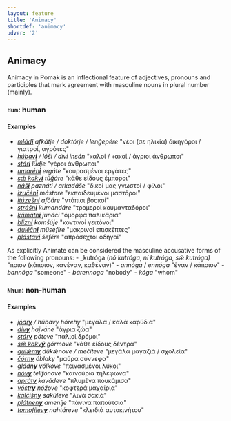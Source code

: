 ```yaml
---
layout: feature
title: 'Animacy'
shortdef: 'animacy'
udver: '2'
---
```


## Animacy

Animacy in Pomak is an inflectional feature of adjectives, pronouns and participles that mark agreement with masculine nouns in plural number (mainly).

### <a name="Hum">`Hum`</a>: human


#### Examples

* _<u>mlád<b>i</b></u> afkátje / doktórje / lenǧepére_ "νέοι (σε ηλικία) δικηγόροι / γιατροί, αγρότες"
* _<u>húbav<b>i</b></u> / lóši / dívi insán_ "καλοί / κακοί / άγριοι άνθρωποι"
* _<u>stár<b>i</b></u> lǘdje_ "γέροι άνθρωποι"
* _<u>umarén<b>i</b></u> ergáte_ "κουρασμένοι εργάτες"
* _<u>sǽ kakv<b>í</b></u> tüǧáre_ "κάθε είδους έμποροι"
* _<u>náš<b>i</b></u> paznáti / arkadáše_ "δικοί μας γνωστοί / φίλοι"
* _<u>izučén<b>i</b></u> mástare_ "εκπαιδευμένοι μαστόροι"
* _<u>itúzešn<b>i</b></u> afčáre_ "ντόπιοι βοσκοί"
* _<u>strášn<b>i</b></u> kumandáre_ "τρομεροί κουμανταδόροι"
* _<u>kámatn<b>i</b></u> junáci_ "όμορφα παλικάρια"
* _<u>blízn<b>i</b></u> komšúje_ "κοντινοί γειτόνοι"
* _<u>duléčn<b>i</b></u> müsefíre_ "μακρινοί επισκέπτες"
* _<u>plástav<b>i</b></u> šefére_ "απρόσεχτοι οδηγοί"

As explicitly Animate can be considered the masculine accusative forms of the following pronouns:
    - _kutróga (_nó kutróga_, _ní kutróga_, _sǽ kutróga)_ "ποιον (κάποιον, κανέναν, καθέναν)"
    - _annóga_ / _ennóga_ "έναν / κάποιον"
    - _bannóga_ "someone"
    - _bárennoga_ "nobody"
    - _kóga_ "whom"
<!--Panagioti, translations in line with the other ones please, Ritvan provide usage examples-->

### <a name="Nhum">`Nhum`</a>: non-human


#### Examples

* _<u>jódr<b>y</b></u> / húbavy hórehy_ "μεγάλα / καλά καρύδια"
* _<u>dív<b>y</b></u> hajváne_ "άγρια ζώα"
* _<u>stár<b>y</b></u> póteve_ "παλιοί δρόμοι"
* _<u>sǽ kakv<b>ý</b></u> górmove_ "κάθε είδους δέντρα"
* _<u>gulǽm<b>y</b></u> dükǽnove / mečíteve_ "μεγάλα μαγαζιά / σχολεία"
* _<u>čórn<b>y</b></u> óblaky_ "μαύρα σύννεφα"
* _<u>gládn<b>y</b></u> vólkove_ "πεινασμένοι λύκοι"
* _<u>nóv<b>y</b></u> telifónove_ "καινούρια τηλέφωνα"
* _<u>aprát<b>y</b></u> kavádeve_ "πλυμένα πουκάμισα"
* _<u>vóstr<b>y</b></u> nóžove_ "κοφτερά μαχαίρια"
* _<u>kalčíšn<b>y</b></u> sakúleve_ "λινά σακιά"
* _<u>plátnen<b>y</b></u> ameníje_ "πάνινα παπούτσια"
* _<u>tomofílev<b>y</b></u> nahtáreve_ "κλειδιά αυτοκινήτου"
